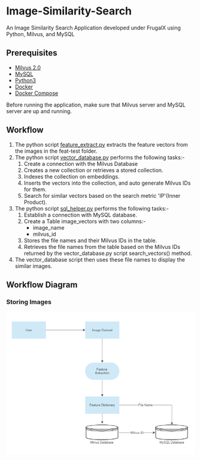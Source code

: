 # Image-Similarity-Search
An Image Similarity Search Application developed under FrugalX using Python, Milvus, and MySQL

## Prerequisites
* [Milvus 2.0](https://milvus.io/docs/install_standalone-docker.md)
* [MySQL](https://hub.docker.com/r/mysql/mysql-server)
* [Python3](https://www.python.org/downloads/)
* [Docker](https://docs.docker.com/engine/install/)
* [Docker Compose](https://docs.docker.com/compose/install/)

Before running the application, make sure that Milvus server and MySQL server are up and running.

## Workflow
1. The python script [feature_extract.py](https://github.com/Harper2123/Image-Similarity-Search/blob/main/feature_extract.py) extracts the feature vectors from the images in the feat-test folder.
2. The python script [vector_database.py](https://github.com/Harper2123/Image-Similarity-Search/blob/main/vector_database.py) performs the following tasks:-
    1. Create a connection with the Milvus Database
    2. Creates a new collection or retrieves a stored collection.
    3. Indexes the collection on embeddings.
    4. Inserts the vectors into the collection, and auto generate Milvus IDs for them.
    5. Search for similar vectors based on the search metric 'IP'(Inner Product).
3. The python script [sql_helper.py](https://github.com/Harper2123/Image-Similarity-Search/blob/main/sql_helper.py) performs the following tasks:-
    1. Establish a connection with MySQL database.
    2. Create a Table image_vectors with two columns:-
        * image_name
        * milvus_id
    3. Stores the file names and their Milvus IDs in the table.
    4. Retrieves the file names from the table based on the Milvus IDs returned by the vector_database.py script search_vectors() method.
4. The vector_database script then uses these file names to display the similar images.  


## Workflow Diagram  

### Storing Images

![Storing Images](https://github.com/Harper2123/Image-Similarity-Search/blob/main/workflow-images/Storing-images.PNG)

